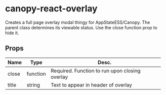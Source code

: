# canopy-react-overlay
Creates a full page overlay modal thingy for AppStateESS/Canopy. The parent
class determines its viewable status. Use the close function prop to hide it.

## Props

|Name|Type|Desc.|
|----|----|----|
|close|function|Required. Function to run upon closing overlay|
|title|string|Text to appear in header of overlay|

